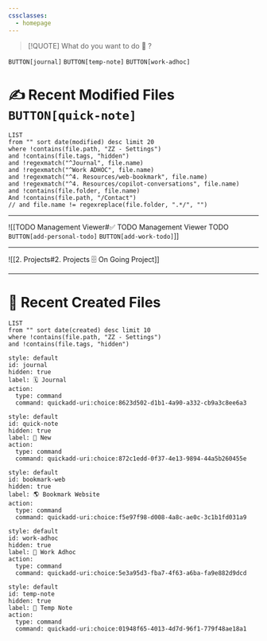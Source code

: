 ```yaml
---
cssclasses:
  - homepage
---
```


> [!QUOTE] What do you want to do 🤔 ?

`BUTTON[journal]` `BUTTON[temp-note]` `BUTTON[work-adhoc]`

# ✍️ Recent Modified Files `BUTTON[quick-note]`
```dataview
LIST
from "" sort date(modified) desc limit 20
where !contains(file.path, "ZZ - Settings")
and !contains(file.tags, "hidden")
and !regexmatch("^Journal", file.name)
and !regexmatch("^Work ADHOC", file.name)
and !regexmatch("^4. Resources/web-bookmark", file.name)
and !regexmatch("^4. Resources/copilot-conversations", file.name)
and !contains(file.folder, file.name)
And !contains(file.path, "/Contact")
// and file.name != regexreplace(file.folder, ".*/", "")
```

---

![[TODO Management Viewer#✅ TODO Management Viewer TODO `BUTTON[add-personal-todo]` `BUTTON[add-work-todo]`]]

--- 

![[2. Projects#2. Projects 🗄️ On Going Project]]

---

# 🔨 Recent Created Files
```dataview
LIST
from "" sort date(created) desc limit 10
where !contains(file.path, "ZZ - Settings")
and !contains(file.tags, "hidden")
```


```meta-bind-button
style: default
id: journal
hidden: true
label: 🗓️ Journal
action:
  type: command
  command: quickadd-uri:choice:8623d502-d1b1-4a90-a332-cb9a3c8ee6a3
```

```meta-bind-button
style: default
id: quick-note
hidden: true
label: 📙 New
action:
  type: command
  command: quickadd-uri:choice:872c1edd-0f37-4e13-9894-44a5b260455e
```

```meta-bind-button
style: default
id: bookmark-web
hidden: true
label: 🌎 Bookmark Website
action:
  type: command
  command: quickadd-uri:choice:f5e97f98-d008-4a8c-ae0c-3c1b1fd031a9
```

```meta-bind-button
style: default
id: work-adhoc
hidden: true
label: 💼 Work Adhoc
action:
  type: command
  command: quickadd-uri:choice:5e3a95d3-fba7-4f63-a6ba-fa9e882d9dcd
```

```meta-bind-button
style: default
id: temp-note
hidden: true
label: 📝 Temp Note
action:
  type: command
  command: quickadd-uri:choice:01948f65-4013-4d7d-96f1-779f48ae18a1
```
